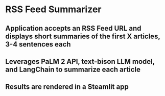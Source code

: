 # RSS Feed Summarizer

## Application accepts an RSS Feed URL and displays short summaries of the first X articles, 3-4 sentences each

## Leverages PaLM 2 API, text-bison LLM model, and LangChain to summarize each article

## Results are rendered in a Steamlit app
